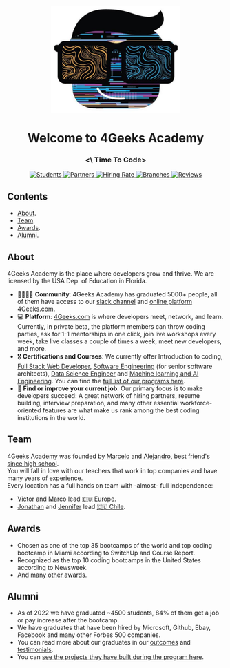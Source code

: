 <p align="center">
	<img
		width="300"
		alt="4Geeks Academy"
		src="https://github.com/4GeeksAcademy/About-4Geeks-Academy/blob/master/site/static/background_art.jpg?raw=true">
</p>


<h1 align="center">Welcome to 4Geeks Academy</h1>

<h3 align="center">&lt;\ Time To Code&gt;</h3>

<p align="center">
  <a href="https://4geeksacademy.co/">
    <img src="https://img.shields.io/badge/👫-+1134_students-1d2935.svg?style=flat" alt="Students">
  </a>
  <a href="https://4geeksacademy.co/">
    <img src="https://img.shields.io/badge/👫-+353_partners-1d2935.svg?style=flat" alt="Partners">
  </a>
  <a href="https://4geeksacademy.co/">
    <img src="https://img.shields.io/badge/💼💰-91%25_hiring_rate-1d2935.svg?style=flat" alt="Hiring Rate">
  </a>
  <a href="https://4geeksacademy.co/">
    <img src="https://img.shields.io/badge/🌎-worldwide-1d2935.svg?style=flat" alt="Branches">
  </a>
  <a href="https://4geeksacademy.co/">
    <img src="https://img.shields.io/badge/⭐️-5_star_reviews-1d2935.svg?style=flat" alt="Reviews">
  </a>
</p>

  
## Contents

- [About](#about).
- [Team](#team).
- [Awards](#awards).
- [Alumni](#alumni).

## About

4Geeks Academy is the place where developers grow and thrive. We are licensed by the USA Dep. of Education in Florida. 

- 👨‍👩‍👧‍👦 **Community**: 4Geeks Academy has graduated 5000+ people, all of them have access to our [slack channel](https://4geeksacademy.slack.com/) and [online platform 4Geeks.com](https://4Geeks.com). 
- 💻 **Platform**: [4Geeks.com](https://4Geeks.com) is where developers meet, network, and learn. Currently, in private beta, the platform members can throw coding parties, ask for 1-1 mentorships in one click, join live workshops every week, take live classes a couple of times a week, meet new developers, and more.
- 🎖 **Certifications and Courses**: We currently offer Introduction to coding, [Full Stack Web Developer](https://4geeksacademy.com/us/coding-bootcamp), [Software Engineering](https://4geeksacademy.com/us/coding-bootcamps/software-engineer-bootcamp) (for senior software architects), [Data Science Engineer](https://4geeksacademy.com/us/coding-bootcamps/data-science-engineer) and [Machine learning and AI Engineering](https://4geeksacademy.com/us/coding-bootcamps/machine-learning-engineering). You can find the [full list of our programs here](https://4geeksacademy.com/programs).
- 💼 **Find or improve your current job**: Our primary focus is to make developers succeed: A great network of hiring partners, resume building, interview preparation, and many other essential workforce-oriented features are what make us rank among the best coding institutions in the world.

## Team

4Geeks Academy was founded by [Marcelo](https://www.linkedin.com/in/marcelo-ricigliano-32440379/) and [Alejandro](https://twitter.com/alesanchezr), best friend's [since high school](https://www.4geeksacademy.co/4geeks-academy-history/).  
You will fall in love with our teachers that work in top companies and have many years of experience.  
Every location has a full hands on team with -almost- full independence:

- [Victor](https://www.linkedin.com/in/victormgomezp/) and [Marco](https://www.linkedin.com/in/marcogonzalo/) lead [🇪🇺 Europe](https://4geeksacademy.com/us/coding-campus/europe-online-coding-bootcamp).
- [Jonathan](https://www.linkedin.com/in/jonathan-toledo/) and [Jennifer](https://www.linkedin.com/in/jennifer-toledo-vargas/) lead [🇨🇱 Chile](https://4geeksacademy.com/us/coding-campus/coding-bootcamp-santiago).

## Awards

- Chosen as one of the top 35 bootcamps of the world and top coding bootcamp in Miami according to SwitchUp and Course Report. 
- Recognized as the top 10 coding bootcamps in the United States according to Newsweek.
- And [many other awards](https://4geeksacademy.com/us/awards).

## Alumni

- As of 2022 we have graduated ~4500 students, 84% of them get a job or pay increase after the bootcamp.
- We have graduates that have been hired by Microsoft, Github, Ebay, Facebook and many other Forbes 500 companies.
- You can read more about our graduates in our [outcomes](https://4geeksacademy.com/us/outcomes) and [testimonials](https://4geeksacademy.com/us/testimonials).
- You can [see the projects they have built during the program here](https://4geeksacademy.com/us/students-and-projects).

